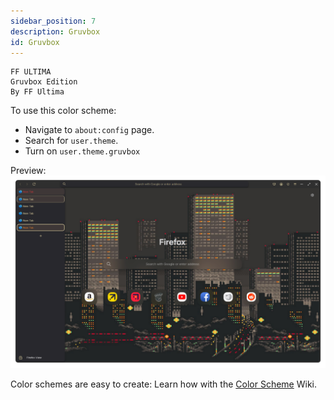 ```yaml
---
sidebar_position: 7
description: Gruvbox
id: Gruvbox
---
```


```
FF ULTIMA
Gruvbox Edition
By FF Ultima
```

To use this color scheme:
- Navigate to `about:config` page.
- Search for `user.theme`.
- Turn on `user.theme.gruvbox`

Preview:
![preview](./preview.png)

Color schemes are easy to create: Learn how with the [Color Scheme](/docs/color-schemes/Create-a-Color-Scheme) Wiki.